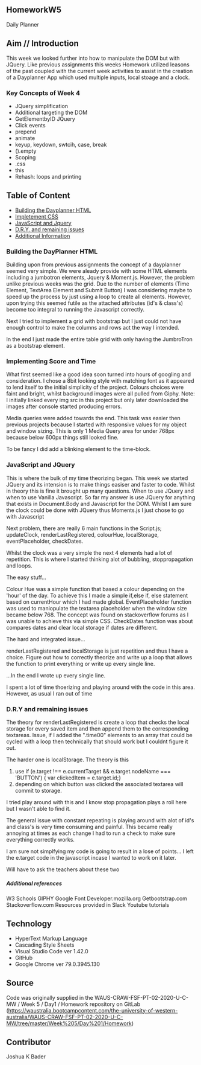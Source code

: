 ## HomeworkW5
Daily Planner


## Aim // Introduction
This week we looked further into how to manipulate the DOM but with JQuery. Like previous assignments this weeks Homework utilized leasons of the past coupled with the current week activities to assist in the creation of a Dayplanner App which used multiple inputs, local stoage and a clock.

### Key Concepts of Week 4
* JQuery simplification
* Additional targeting the DOM
* GetElementbyID JQuery
* Click events
* prepend
* animate
* keyup, keydown, swtcih, case, break
* ().empty
* Scoping
* .css
* this
* Rehash: loops and printing

##  Table of Content
* [Building the Dayplanner HTML](#HTML)
* [Impletement CSS](#CSS)
* [JavaScript and Jquery](#JS)
* [D.R.Y. and remaining issues](#extra)
* [Additional Information](#ref)

<a name="HTML">

### Building the DayPlanner HTML
Building upon from previous assignments the concept of a dayplanner seemed very simple. We were aleady provide with some HTML elements including a jumbotron elements, Jquery & Moment.js. However, the problem unlike previous weeks was the grid. Due to the number of elements (Time Element, TextArea Element and Submit Button) I was considering maybe to speed up the process by just using a loop to create all elements. However, upon trying this seemed futile as the attached attributes (id's & class's) become too integral to running the Javascript correctly.

Next I tried to implement a grid with bootstrap but I just could not have enough control to make the columns and rows act the way I intended. 

In the end I just made the entire table grid with only having the JumbroTron as a bootstrap element.

<a name="CSS">

### Implementing Score and Time

What first seemed like a good idea soon turned into hours of googling and consideration. I chose a 8bit looking style with matching font as it appeared to lend itself to the initial simplicity of the project. Colours choices were faint and bright, whilst background images were all pulled from Giphy. Note: I initially linked every img src in this project but only later downloaded the images after console started producing errors.

Media queries were added towards the end. This task was easier then previous projects because I started with responsive values for my object and window sizing. This is only 1 Media Query area for under 768px because below 600px things still looked fine.

To be fancy I did add a blinking element to the time-block.

<a name="JS">

### JavaScript and JQuery

This is where the bulk of my time theorizing began. This week we started JQuery and its intension is to make things easiser and faster to code. Whilst in theory this is fine it brought up many questions. When to use JQuery and when to use Vanilla Javascript. So far my answer is use JQuery for anything that exists in Document.Body and Javascript for the DOM. Whilst I am sure the clock could be done with JQuery thus Moments.js I just chose to go with Javascript

Next problem, there are really 6 main functions in the Script.js; updateClock, renderLastRegistered, colourHue, localStorage, eventPlaceholder, checkDates.

Whilst the clock was a very simple the next 4 elements had a lot of repetition. This is where I started thinking alot of bubbling, stoppropagation and loops. 

The easy stuff...

Colour Hue was a simple function that based a colour depending on the 'hour' of the day. To achieve this I made a simple if,else if, else statement based on currentHour which I had made global. EventPlaceholder function was used to maniopulate the textarea placeholder when the window size became below 768. The concept was found on stackoverflow forums as I was unable to achieve this via simple CSS. CheckDates function was about compares dates and clear local storage if dates are different.

The hard and integrated issue...

renderLastRegistered and localStorage is just repetition and thus I have a choice. Figure out how to correctly theorize and write up a loop that allows the function to print everything or write up every single line.

...In the end I wrote up every single line.

I spent a lot of time thoerizing and playing around with the code in this area. However, as usual I ran out of time


<a name="extra">

### D.R.Y and remaining issues

The theory for renderLastRegistered is create a loop that checks the local storage for every saved item and then append them to the corresponding textareas. Issue, if I added the ".time00" elements to an array that could be cycled with a loop then technically that should work but I couldnt figure it out.

The harder one is localStorage. The theory is this
1. use if (e.target !== e.currentTarget && e.target.nodeName === 'BUTTON') { var clickedItem = e.target.id;}
2. depending on which button was clicked the associated textarea will commit to storage.

I tried play around with this and I know stop propagation plays a roll here but I wasn't able to find it. 

The general issue with constant repeating is playing around with alot of id's and class's is very time consuming and painful. This became really annoying at times as each change I had to run a check to make sure everything correctly works.

I am sure not simplfying my code is going to result in a lose of points... I left the e.target code in the javascript incase I wanted to work on it later.

Will have to ask the teachers about these two

<a name="ref">

##### Additional references
W3 Schools
GIPHY
Google Font
Developer.mozilla.org
Getbootstrap.com
Stackoverflow.com
Resources provided in Slack
Youtube tutorials

## Technology
* HyperText Markup Language
* Cascading Style Sheets
* Visual Studio Code ver 1.42.0
* GitHub
* Google Chrome ver 79.0.3945.130

## Source
Code was originally supplied in the WAUS-CRAW-FSF-PT-02-2020-U-C-MW / Week 5 / Day1 / Homework repository on GitLab (https://waustralia.bootcampcontent.com/the-university-of-western-australia/WAUS-CRAW-FSF-PT-02-2020-U-C-MW/tree/master/Week%205/Day%201/Homework)

## Contributor
Joshua K Bader
